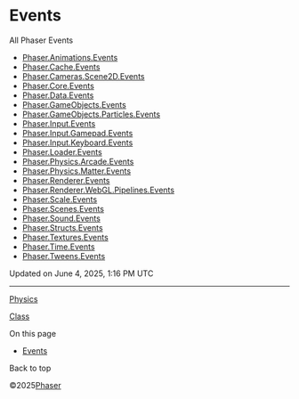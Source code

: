 # Events

All Phaser Events

* [Phaser.Animations.Events](event/animations-events.md)
* [Phaser.Cache.Events](event/cache-events.md)
* [Phaser.Cameras.Scene2D.Events](event/cameras-scene2d-events.md)
* [Phaser.Core.Events](event/core-events.md)
* [Phaser.Data.Events](event/data-events.md)
* [Phaser.GameObjects.Events](event/gameobjects-events.md)
* [Phaser.GameObjects.Particles.Events](event/gameobjects-particles-events.md)
* [Phaser.Input.Events](event/input-events.md)
* [Phaser.Input.Gamepad.Events](event/input-gamepad-events.md)
* [Phaser.Input.Keyboard.Events](event/input-keyboard-events.md)
* [Phaser.Loader.Events](event/loader-events.md)
* [Phaser.Physics.Arcade.Events](event/physics-arcade-events.md)
* [Phaser.Physics.Matter.Events](event/physics-matter-events.md)
* [Phaser.Renderer.Events](event/renderer-events.md)
* [Phaser.Renderer.WebGL.Pipelines.Events](event/renderer-webgl-pipelines-events.md)
* [Phaser.Scale.Events](event/scale-events.md)
* [Phaser.Scenes.Events](event/scenes-events.md)
* [Phaser.Sound.Events](event/sound-events.md)
* [Phaser.Structs.Events](event/structs-events.md)
* [Phaser.Textures.Events](event/textures-events.md)
* [Phaser.Time.Events](event/time-events.md)
* [Phaser.Tweens.Events](event/tweens-events.md)

Updated on June 4, 2025, 1:16 PM UTC

---

[Physics](physics.md)

[Class](class.md)

On this page

* [Events](#events)

Back to top

©2025[Phaser](https://docs.phaser.io)